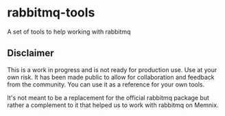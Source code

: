 # rabbitmq-tools
A set of tools to help working with rabbitmq

## Disclaimer

This is a work in progress and is not ready for production use. Use at your own risk. 
It has been made public to allow for collaboration and feedback from the community. You can use it as a reference for your own tools.

It's not meant to be a replacement for the official rabbitmq package but rather a complement to it that helped us to work with rabbitmq on Memnix.

